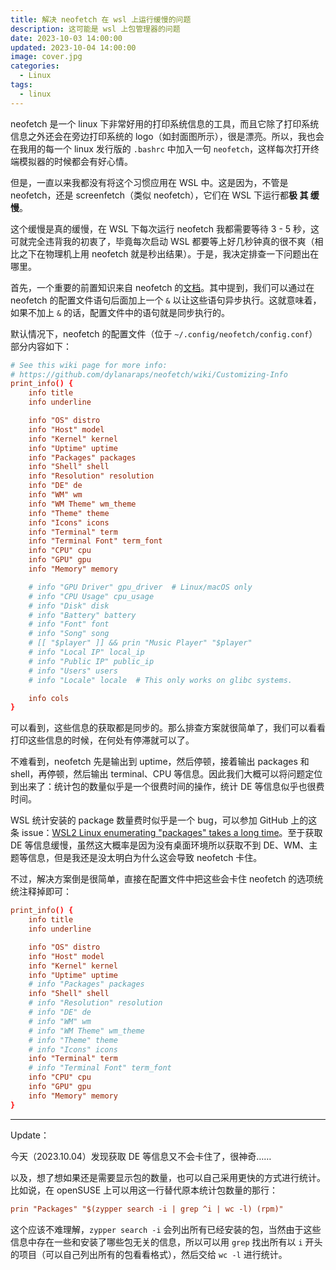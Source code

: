 ```yaml
---
title: 解决 neofetch 在 wsl 上运行缓慢的问题
description: 这可能是 wsl 上包管理器的问题
date: 2023-10-03 14:00:00
updated: 2023-10-04 14:00:00
image: cover.jpg
categories:
  - Linux
tags:
  - linux
---
```


neofetch 是一个 linux 下非常好用的打印系统信息的工具，而且它除了打印系统信息之外还会在旁边打印系统的 logo（如封面图所示），很是漂亮。所以，我也会在我用的每一个 linux 发行版的 `.bashrc` 中加入一句 `neofetch`，这样每次打开终端模拟器的时候都会有好心情。

但是，一直以来我都没有将这个习惯应用在 WSL 中。这是因为，不管是 neofetch，还是 screenfetch（类似 neofetch），它们在 WSL 下运行都**极 其 缓 慢**。

这个缓慢是真的缓慢，在 WSL 下每次运行 neofetch 我都需要等待 3 - 5 秒，这可就完全违背我的初衷了，毕竟每次启动 WSL 都要等上好几秒钟真的很不爽（相比之下在物理机上用 neofetch 就是秒出结果）。于是，我决定排查一下问题出在哪里。

首先，一个重要的前置知识来自 neofetch 的[文档](https://github.com/dylanaraps/neofetch/wiki/Customizing-Info#speed-up-the-script-by-running-the-functions-asynchronously)。其中提到，我们可以通过在 neofetch 的配置文件语句后面加上一个 `&` 以让这些语句异步执行。这就意味着，如果不加上 `&` 的话，配置文件中的语句就是同步执行的。

默认情况下，neofetch 的配置文件（位于 `~/.config/neofetch/config.conf`）部分内容如下：

```conf
# See this wiki page for more info:
# https://github.com/dylanaraps/neofetch/wiki/Customizing-Info
print_info() {
    info title
    info underline

    info "OS" distro
    info "Host" model
    info "Kernel" kernel
    info "Uptime" uptime
    info "Packages" packages
    info "Shell" shell
    info "Resolution" resolution
    info "DE" de
    info "WM" wm
    info "WM Theme" wm_theme
    info "Theme" theme
    info "Icons" icons
    info "Terminal" term
    info "Terminal Font" term_font
    info "CPU" cpu
    info "GPU" gpu
    info "Memory" memory

    # info "GPU Driver" gpu_driver  # Linux/macOS only
    # info "CPU Usage" cpu_usage
    # info "Disk" disk
    # info "Battery" battery
    # info "Font" font
    # info "Song" song
    # [[ "$player" ]] && prin "Music Player" "$player"
    # info "Local IP" local_ip
    # info "Public IP" public_ip
    # info "Users" users
    # info "Locale" locale  # This only works on glibc systems.

    info cols
}
```

可以看到，这些信息的获取都是同步的。那么排查方案就很简单了，我们可以看看打印这些信息的时候，在何处有停滞就可以了。

不难看到，neofetch 先是输出到 uptime，然后停顿，接着输出 packages 和 shell，再停顿，然后输出 terminal、CPU 等信息。因此我们大概可以将问题定位到出来了：统计包的数量似乎是一个很费时间的操作，统计 DE 等信息似乎也很费时间。

WSL 统计安装的 package 数量费时似乎是一个 bug，可以参加 GitHub 上的这条 issue：[WSL2 Linux enumerating "packages" takes a long time](https://github.com/dylanaraps/neofetch/issues/2022)。至于获取 DE 等信息缓慢，虽然这大概率是因为没有桌面环境所以获取不到 DE、WM、主题等信息，但是我还是没太明白为什么这会导致 neofetch 卡住。

不过，解决方案倒是很简单，直接在配置文件中把这些会卡住 neofetch 的选项统统注释掉即可：

```conf
print_info() {
    info title
    info underline

    info "OS" distro
    info "Host" model
    info "Kernel" kernel
    info "Uptime" uptime
    # info "Packages" packages
    info "Shell" shell
    # info "Resolution" resolution
    # info "DE" de
    # info "WM" wm
    # info "WM Theme" wm_theme
    # info "Theme" theme
    # info "Icons" icons
    info "Terminal" term
    # info "Terminal Font" term_font
    info "CPU" cpu
    info "GPU" gpu
    info "Memory" memory
}
```

---

Update：

今天（2023.10.04）发现获取 DE 等信息又不会卡住了，很神奇……

以及，想了想如果还是需要显示包的数量，也可以自己采用更快的方式进行统计。比如说，在 openSUSE 上可以用这一行替代原本统计包数量的那行：

```conf
prin "Packages" "$(zypper search -i | grep ^i | wc -l) (rpm)"
```

这个应该不难理解，`zypper search -i` 会列出所有已经安装的包，当然由于这些信息中存在一些和安装了哪些包无关的信息，所以可以用 `grep` 找出所有以 `i` 开头的项目（可以自己列出所有的包看看格式），然后交给 `wc -l` 进行统计。
